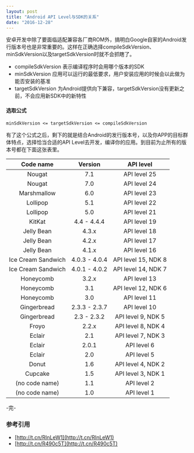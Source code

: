 ```yaml
---
layout: post
title: "Android API Level与SDK的关系"
date: "2016-12-28"
---
```


安卓开发中除了要面临适配兼容各厂商ROM外，搞明白Google自家的Android发行版本号也是非常重要的。这样在正确选择compileSdkVersion、minSdkVersion以及targetSdkVersion时就不会抓瞎了。

+ compileSdkVersion 表示编译程序时会用哪个版本的SDK
+ minSdkVersion 应用可以运行的最低要求，用户安装应用的时候会以此做为能否安装的基准
+ targetSdkVersion 为Android提供向下兼容，targetSdkVersion没有更新之前，不会应用新SDK中的新特性

#### 选取公式
```
minSdkVersion <= targetSdkVersion <= compileSdkVersion
```

有了这个公式之后，剩下的就是结合Android的发行版本号，以及你APP的目标群体特点，选择恰当合适的API Level去开发，编译你的应用。到目前为止所有的版本号都在下面这张表里。


| Code name  |  Version | API level  |
|:-:|:-:|:-:|
| Nougat | 7.1 | API level 25 |
| Nougat | 7.0 | API level 24 |
|Marshmallow | 6.0	| API level 23|
|Lollipop |	5.1|	API level 22 |
|Lollipop	|5.0 |	API level 21 |
|KitKat |	4.4 - 4.4.4	|API level 19|
|Jelly Bean|4.3.x|	API level 18|
|Jelly Bean|4.2.x|	API level 17|
|Jelly Bean|4.1.x|API level 16|
|Ice Cream Sandwich	|4.0.3 - 4.0.4|	API level 15, NDK 8|
|Ice Cream Sandwich	|4.0.1 - 4.0.2|	API level 14, NDK 7|
|Honeycomb|	3.2.x|	API level 13|
|Honeycomb|	3.1	|API level 12, NDK 6|
|Honeycomb|	3.0	|API level 11|
|Gingerbread|	2.3.3 - 2.3.7|	API level 10|
|Gingerbread|	2.3 - 2.3.2	|API level 9, NDK 5|
|Froyo|	2.2.x|	API level 8, NDK 4|
|Eclair|	2.1	|API level 7, NDK 3|
|Eclair|	2.0.1|	API level 6|
|Eclair|	2.0	|API level 5|
|Donut|	1.6|	API level 4, NDK 2|
|Cupcake|	1.5|	API level 3, NDK 1|
|(no code name)|	1.1	|API level 2|
|(no code name)|	1.0	|API level 1|

-完-

### 参考引用
+ [http://t.cn/RInLeW1](http://t.cn/RInLeW1)
+ [http://t.cn/R490c5T](http://t.cn/R490c5T)